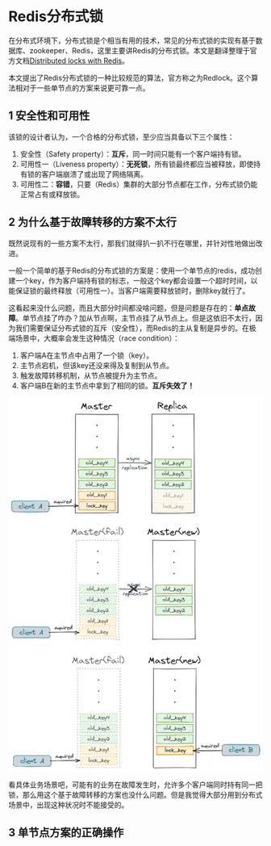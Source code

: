 # Redis分布式锁

在分布式环境下，分布式锁是个相当有用的技术，常见的分布式锁的实现有基于数据库、zookeeper、Redis，这里主要讲Redis的分布式锁。本文是翻译整理于官方文档[Distributed locks with Redis](https://redis.io/topics/distlock)。

本文提出了Redis分布式锁的一种比较规范的算法，官方称之为Redlock。这个算法相对于一些单节点的方案来说更可靠一点。

## 1 安全性和可用性

该锁的设计者认为，一个合格的分布式锁，至少应当具备以下三个属性：

1. 安全性（Safety property）：**互斥**，同一时间只能有一个客户端持有锁。
2. 可用性一（Liveness property）：**无死锁**，所有锁最终都应当被释放，即使持有锁的客户端崩溃了或出现了网络隔离。
3. 可用性二：**容错**，只要（Redis）集群的大部分节点都在工作，分布式锁仍能正常占有或释放锁。

## 2 为什么基于故障转移的方案不太行

既然说现有的一些方案不太行，那我们就得扒一扒不行在哪里，并针对性地做出改进。

一般一个简单的基于Redis的分布式锁的方案是：使用一个单节点的redis，成功创建一个key，作为客户端持有锁的标志，一般这个key都会设置一个超时时间，以能保证锁的最终释放（可用性一）。当客户端需要释放锁时，删除key就行了。

这看起来没什么问题，而且大部分时间都没啥问题，但是问题是存在的：**单点故障**。单节点挂了咋办？加从节点啊，主节点挂了从节点上。但是这依旧不太行，因为我们需要保证分布式锁的互斥（安全性），而Redis的主从复制是异步的。在极端场景中，大概率会发生这种情况（race condition）：

1. 客户端A在主节点中占用了一个锁（key）。
2. 主节点宕机，但该key还没来得及复制到从节点。
3. 触发故障转移机制，从节点被提升为主节点。
4. 客户端B在新的主节点中拿到了相同的锁。**互斥失效了！**

![image-20210925001248615](assets/image-20210925001248615.png)

看具体业务场景吧，可能有的业务在故障发生时，允许多个客户端同时持有同一把锁，那么用这个基于故障转移的方案也没什么问题。但是我觉得大部分用到分布式场景中，出现这种状况时不能接受的。

## 3 单节点方案的正确操作

